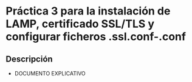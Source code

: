 # Práctica 3 para la instalación de LAMP, certificado SSL/TLS y configurar ficheros .ssl.conf-.conf

## Descripción

* DOCUMENTO EXPLICATIVO
